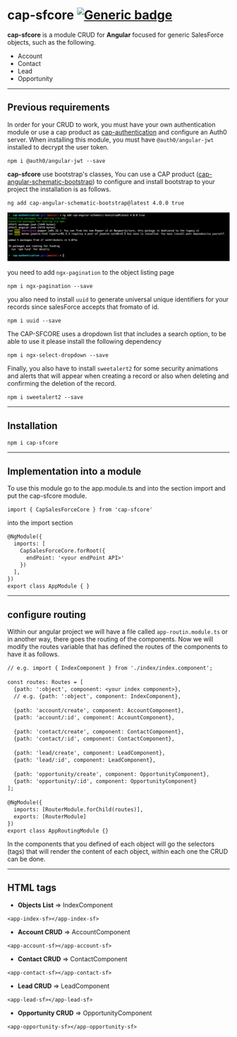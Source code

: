 # cap-sfcore [![Generic badge](https://img.shields.io/badge/CAP-Active-<COLOR>.svg)](https://shields.io/)

**cap-sfcore** is a module CRUD for **Angular** focused for generic SalesForce objects, such as the following.

* Account
* Contact
* Lead
* Opportunity

---
## Previous requirements

In order for your CRUD to work, you must have your own authentication module or use a cap product as [cap-authentication](https://www.npmjs.com/package/cap-authentication) and configure an Auth0 server. When installing this module, you must have `@auth0/angular-jwt` installed to decrypt the user token.
```
npm i @auth0/angular-jwt --save
```

**cap-sfcore** use bootstrap's classes, You can use a CAP product ([cap-angular-schematic-bootstrap](https://www.npmjs.com/package/cap-angular-schematic-bootstrap)) to configure and install bootstrap to your project the installation is as follows.

```
ng add cap-angular-schematic-bootstrap@latest 4.0.0 true
```
![Alt text](https://raw.githubusercontent.com/software-allies/cap-angular-schematic-auth-auth0/development/assets/images/cap-angular-schematic-bootstrap.png "cap-angular-schematic-bootstrap")

you need to add `ngx-pagination` to the object listing page
```
npm i ngx-pagination --save 
```

you also need to install `uuid` to generate universal unique identifiers for your records since salesForce accepts that fromato of id.
```
npm i uuid --save 
```

The CAP-SFCORE uses a dropdown list that includes a search option, to be able to use it please install the following dependency
```
npm i ngx-select-dropdown --save
```

Finally, you also have to install `sweetalert2` for some security animations and alerts that will appear when creating a record or also when deleting and confirming the deletion of the record.
```
npm i sweetalert2 --save 
```
---

## Installation
```
npm i cap-sfcore
```
---

## Implementation into a module

To use this module go to the app.module.ts and into the section import and put the cap-sfcore module.
```
import { CapSalesForceCore } from 'cap-sfcore'
```
into the import section
```
@NgModule({
  imports: [
    CapSalesForceCore.forRoot({
      endPoint: '<your endPoint API>'
    })
  ],
})
export class AppModule { }
```

---
## configure routing

Within our angular project we will have a file called `app-routin.module.ts` or in another way, there goes the routing of the components. Now we will modify the routes variable that has defined the routes of the components to have it as follows.
```
// e.g. import { IndexComponent } from './index/index.component';

const routes: Routes = [
  {path: ':object', component: <your index component>},
  // e.g. {path: ':object', component: IndexComponent},

  {path: 'account/create', component: AccountComponent},
  {path: 'account/:id', component: AccountComponent},

  {path: 'contact/create', component: ContactComponent},
  {path: 'contact/:id', component: ContactComponent},

  {path: 'lead/create', component: LeadComponent},
  {path: 'lead/:id', component: LeadComponent},

  {path: 'opportunity/create', component: OpportunityComponent},
  {path: 'opportunity/:id', component: OpportunityComponent}
];

@NgModule({
  imports: [RouterModule.forChild(routes)],
  exports: [RouterModule]
})
export class AppRoutingModule {}
```

In the components that you defined of each object will go the selectors (tags) that will render the content of each object, within each one the CRUD can be done.

---
## HTML tags

*  **Objects List** => IndexComponent
```
<app-index-sf></app-index-sf>
```

*  **Account CRUD** => AccountComponent
```
<app-account-sf></app-account-sf>
```

*  **Contact CRUD** => ContactComponent
```
<app-contact-sf></app-contact-sf>
```

*  **Lead CRUD** => LeadComponent
```
<app-lead-sf></app-lead-sf>
```

*  **Opportunity CRUD** => OpportunityComponent
```
<app-opportunity-sf></app-opportunity-sf>
```
